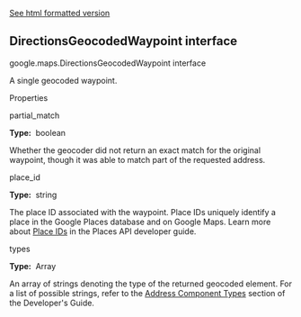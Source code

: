 [See html formatted version](https://huasofoundries.github.io/google-maps-documentation/DirectionsGeocodedWaypoint.html)


DirectionsGeocodedWaypoint interface
------------------------------------

google.maps.DirectionsGeocodedWaypoint interface

A single geocoded waypoint.

Properties

partial\_match

**Type:**  boolean

Whether the geocoder did not return an exact match for the original waypoint, though it was able to match part of the requested address.

place\_id

**Type:**  string

The place ID associated with the waypoint. Place IDs uniquely identify a place in the Google Places database and on Google Maps. Learn more about [Place IDs](https://developers.google.com/places/place-id) in the Places API developer guide.

types

**Type:**  Array<string>

An array of strings denoting the type of the returned geocoded element. For a list of possible strings, refer to the [Address Component Types](https://developers.google.com/maps/documentation/javascript/geocoding#GeocodingAddressTypes) section of the Developer's Guide.
